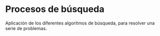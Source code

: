 # Procesos de búsqueda

Aplicación de los diferentes algoritmos de búsqueda, para resolver una serie de problemas.
